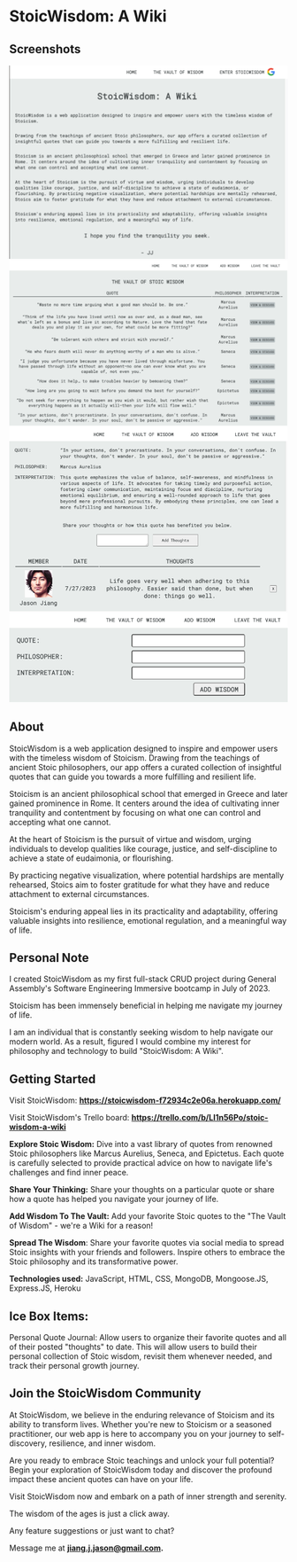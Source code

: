 # **StoicWisdom: A Wiki**

## **Screenshots**

![Alt text](Home.png)
![Alt text](<Vault of Wisdom.png>)
![Alt text](<Add Thoughts.png>)
![Alt text](<Add Wisdom.png>)

## **About**

StoicWisdom is a web application designed to inspire and empower users with the timeless wisdom of Stoicism. Drawing from the teachings of ancient Stoic philosophers, our app offers a curated collection of insightful quotes that can guide you towards a more fulfilling and resilient life.

Stoicism is an ancient philosophical school that emerged in Greece and later gained prominence in Rome. It centers around the idea of cultivating inner tranquility and contentment by focusing on what one can control and accepting what one cannot. 

At the heart of Stoicism is the pursuit of virtue and wisdom, urging individuals to develop qualities like courage, justice, and self-discipline to achieve a state of eudaimonia, or flourishing. 

By practicing negative visualization, where potential hardships are mentally rehearsed, Stoics aim to foster gratitude for what they have and reduce attachment to external circumstances. 

Stoicism's enduring appeal lies in its practicality and adaptability, offering valuable insights into resilience, emotional regulation, and a meaningful way of life.

## **Personal Note**

I created StoicWisdom as my first full-stack CRUD project during General Assembly's Software Engineering Immersive bootcamp in July of 2023.

Stoicism has been immensely beneficial in helping me navigate my journey of life.

I am an individual that is constantly seeking wisdom to help navigate our modern world. As a result, figured I would combine my interest for philosophy and technology to build "StoicWisdom: A Wiki". 

## **Getting Started**

Visit StoicWisdom: **https://stoicwisdom-f72934c2e06a.herokuapp.com/**

Visit StoicWisdom's Trello board: **https://trello.com/b/LI1n56Po/stoic-wisdom-a-wiki**

**Explore Stoic Wisdom:** Dive into a vast library of quotes from renowned Stoic philosophers like Marcus Aurelius, Seneca, and Epictetus. Each quote is carefully selected to provide practical advice on how to navigate life's challenges and find inner peace.

**Share Your Thinking:** Share your thoughts on a particular quote or share how a quote has helped you navigate your journey of life.

**Add Wisdom To The Vault:** Add your favorite Stoic quotes to the "The Vault of Wisdom" - we're a Wiki for a reason!

**Spread The Wisdom**: Share your favorite quotes via social media to spread Stoic insights with your friends and followers. Inspire others to embrace the Stoic philosophy and its transformative power.

**Technologies used:** JavaScript, HTML, CSS, MongoDB, Mongoose.JS, Express.JS, Heroku

## **Ice Box Items:**

Personal Quote Journal: Allow users to organize their favorite quotes and all of their posted "thoughts" to date. This will allow users to build their personal collection of Stoic wisdom, revisit them whenever needed, and track their personal growth journey.

## **Join the StoicWisdom Community**

At StoicWisdom, we believe in the enduring relevance of Stoicism and its ability to transform lives. Whether you're new to Stoicism or a seasoned practitioner, our web app is here to accompany you on your journey to self-discovery, resilience, and inner wisdom.

Are you ready to embrace Stoic teachings and unlock your full potential? Begin your exploration of StoicWisdom today and discover the profound impact these ancient quotes can have on your life.

Visit StoicWisdom now and embark on a path of inner strength and serenity. 

The wisdom of the ages is just a click away.

Any feature suggestions or just want to chat? 

Message me at **jiang.j.jason@gmail.com.**
